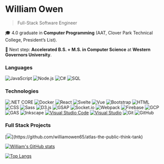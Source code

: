 # William Owen  

> Full-Stack Software Engineer  

🎓 4.0 graduate in **Computer Programming** (AAT, Clover Park Technical College, President’s List).  

🚀 Next step: **Accelerated B.S. + M.S. in Computer Science** at **Western Governors University**.  


### Languages

![JavaScript](https://img.shields.io/badge/-JavaScript-F7DF1E?&logo=JavaScript&logoColor=000)
![Node.js](https://img.shields.io/badge/-Node.js-339933?&logo=node.js&logoColor=white)
![C#](https://img.shields.io/badge/-CSharp-239120?&logo=csharp&logoColor=white)
![SQL](https://img.shields.io/badge/-SQL-4479A1?&logo=MySQL&logoColor=white)


### Technologies

![.NET CORE](https://img.shields.io/badge/-ASP.NET_Core_MVC-512BD4?&logo=dotnet&logoColor=white)
![Docker](https://img.shields.io/badge/-Docker-2496ED?&logo=Docker&logoColor=white)
![React](https://img.shields.io/badge/-React-61DAFB?&logo=React&logoColor=000)
![Svelte](https://img.shields.io/badge/-Svelte-FF3E00?&logo=Svelte&logoColor=fff)
![Vue](https://img.shields.io/badge/-Vue-4FC08D?&logo=vue.js&logoColor=fff)
![Bootstrap](https://img.shields.io/badge/-Bootstrap-7952B3?&logo=Bootstrap&logoColor=white)
![HTML](https://img.shields.io/badge/-HTML-E34F26?&logo=html5&logoColor=white)
![CSS](https://img.shields.io/badge/-CSS-1572B6?&logo=css3&logoColor=white)
![Sass](https://img.shields.io/badge/-Sass-CC6699?&logo=sass&logoColor=white)
![D3.js](https://img.shields.io/badge/-D3.js-F9A03C?&logo=d3.js&logoColor=white)
![GSAP](https://img.shields.io/badge/-GSAP-88CE02?&logo=greensock&logoColor=fff)
![Socket.io](https://img.shields.io/badge/-Socket.io-010101?&logo=socket.io&logoColor=fff)
![Webpack](https://img.shields.io/badge/-Webpack-8DD6F9?&logo=webpack&logoColor=000)
![Firebase](https://img.shields.io/badge/-Firebase-FFCA28?&logo=firebase&logoColor=000)
![GCP](https://img.shields.io/badge/-Google_Cloud_Platform-4285F4?&logo=googlecloud&logoColor=white)
![GAS](https://img.shields.io/badge/-Google_Apps_Script-34A853?&logo=google&logoColor=white)
![Inkscape](https://img.shields.io/badge/-Inkscape-000000?&logo=inkscape&logoColor=white)
[![Visual Studio Code](https://custom-icon-badges.demolab.com/badge/Visual%20Studio%20Code-0078d7.svg?logo=vsc&logoColor=white)](#)
[![Visual Studio](https://custom-icon-badges.demolab.com/badge/Visual%20Studio-5C2D91.svg?&logo=visualstudio&logoColor=white)](#)
![Git](https://img.shields.io/badge/-Git-F05032?logo=git&logoColor=white)
![GitHub](https://img.shields.io/badge/-GitHub-181717?logo=github&logoColor=white)



### Full Stack Projects

[![](https://img.shields.io/badge/-🧬Atlas:_The_Public_Think_Tank-000?)](https://github.com/williamowen65/atlas-the-public-think-tank)




[![William's GitHub stats](https://github-readme-stats.vercel.app/api?username=williamowen65&show_icons=true&theme=radical)](https://github-readme-stats.vercel.app/api?username=williamowen65&show_icons=true&theme=radical)


[![Top Langs](https://github-readme-stats.vercel.app/api/top-langs/?username=williamowen65&layout=donut&theme=radical)](https://github-readme-stats.vercel.app/api/top-langs/?username=williamowen65&layout=donut&theme=radical)

